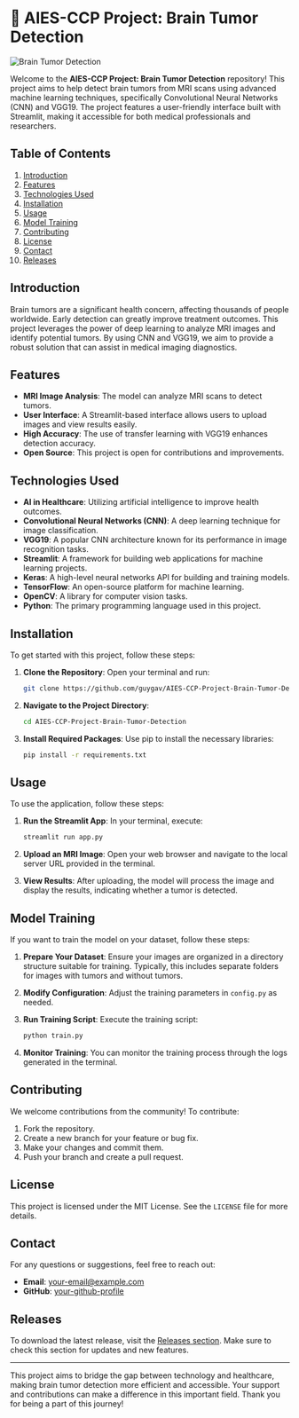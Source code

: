 # 🧠 AIES-CCP Project: Brain Tumor Detection

![Brain Tumor Detection](https://img.shields.io/badge/Release-Download%20Latest%20Release-blue.svg)

Welcome to the **AIES-CCP Project: Brain Tumor Detection** repository! This project aims to help detect brain tumors from MRI scans using advanced machine learning techniques, specifically Convolutional Neural Networks (CNN) and VGG19. The project features a user-friendly interface built with Streamlit, making it accessible for both medical professionals and researchers.

## Table of Contents

1. [Introduction](#introduction)
2. [Features](#features)
3. [Technologies Used](#technologies-used)
4. [Installation](#installation)
5. [Usage](#usage)
6. [Model Training](#model-training)
7. [Contributing](#contributing)
8. [License](#license)
9. [Contact](#contact)
10. [Releases](#releases)

## Introduction

Brain tumors are a significant health concern, affecting thousands of people worldwide. Early detection can greatly improve treatment outcomes. This project leverages the power of deep learning to analyze MRI images and identify potential tumors. By using CNN and VGG19, we aim to provide a robust solution that can assist in medical imaging diagnostics.

## Features

- **MRI Image Analysis**: The model can analyze MRI scans to detect tumors.
- **User Interface**: A Streamlit-based interface allows users to upload images and view results easily.
- **High Accuracy**: The use of transfer learning with VGG19 enhances detection accuracy.
- **Open Source**: This project is open for contributions and improvements.

## Technologies Used

- **AI in Healthcare**: Utilizing artificial intelligence to improve health outcomes.
- **Convolutional Neural Networks (CNN)**: A deep learning technique for image classification.
- **VGG19**: A popular CNN architecture known for its performance in image recognition tasks.
- **Streamlit**: A framework for building web applications for machine learning projects.
- **Keras**: A high-level neural networks API for building and training models.
- **TensorFlow**: An open-source platform for machine learning.
- **OpenCV**: A library for computer vision tasks.
- **Python**: The primary programming language used in this project.

## Installation

To get started with this project, follow these steps:

1. **Clone the Repository**: Open your terminal and run:
   ```bash
   git clone https://github.com/guygav/AIES-CCP-Project-Brain-Tumor-Detection.git
   ```

2. **Navigate to the Project Directory**:
   ```bash
   cd AIES-CCP-Project-Brain-Tumor-Detection
   ```

3. **Install Required Packages**: Use pip to install the necessary libraries:
   ```bash
   pip install -r requirements.txt
   ```

## Usage

To use the application, follow these steps:

1. **Run the Streamlit App**: In your terminal, execute:
   ```bash
   streamlit run app.py
   ```

2. **Upload an MRI Image**: Open your web browser and navigate to the local server URL provided in the terminal.

3. **View Results**: After uploading, the model will process the image and display the results, indicating whether a tumor is detected.

## Model Training

If you want to train the model on your dataset, follow these steps:

1. **Prepare Your Dataset**: Ensure your images are organized in a directory structure suitable for training. Typically, this includes separate folders for images with tumors and without tumors.

2. **Modify Configuration**: Adjust the training parameters in `config.py` as needed.

3. **Run Training Script**: Execute the training script:
   ```bash
   python train.py
   ```

4. **Monitor Training**: You can monitor the training process through the logs generated in the terminal.

## Contributing

We welcome contributions from the community! To contribute:

1. Fork the repository.
2. Create a new branch for your feature or bug fix.
3. Make your changes and commit them.
4. Push your branch and create a pull request.

## License

This project is licensed under the MIT License. See the `LICENSE` file for more details.

## Contact

For any questions or suggestions, feel free to reach out:

- **Email**: [your-email@example.com](mailto:your-email@example.com)
- **GitHub**: [your-github-profile](https://github.com/your-github-profile)

## Releases

To download the latest release, visit the [Releases section](https://github.com/guygav/AIES-CCP-Project-Brain-Tumor-Detection/releases). Make sure to check this section for updates and new features.

---

This project aims to bridge the gap between technology and healthcare, making brain tumor detection more efficient and accessible. Your support and contributions can make a difference in this important field. Thank you for being a part of this journey!